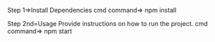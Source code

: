 <!--  // Subham Patel 7266896432 subhampatel9547@gmail.com -->

Step 1=>Install Dependencies
 cmd command=> npm install

Step 2nd=Usage Provide instructions on how to run the project.
 cmd command=> npm start
